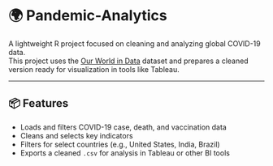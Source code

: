 # 🌍 Pandemic-Analytics

A lightweight R project focused on cleaning and analyzing global COVID-19 data.  
This project uses the [Our World in Data](https://ourworldindata.org/covid-data) dataset and prepares a cleaned version ready for visualization in tools like Tableau.

---

## 📦 Features

- Loads and filters COVID-19 case, death, and vaccination data
- Cleans and selects key indicators
- Filters for select countries (e.g., United States, India, Brazil)
- Exports a cleaned `.csv` for analysis in Tableau or other BI tools
